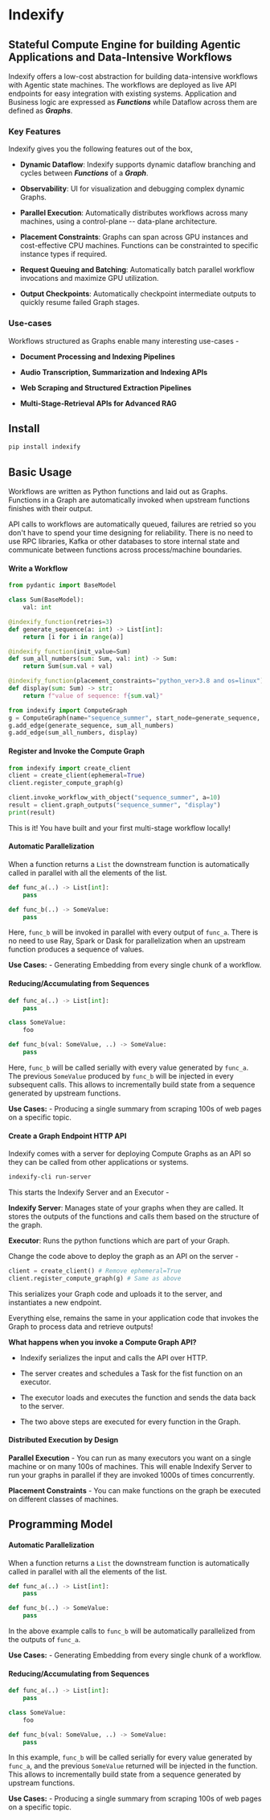 # Indexify 

## Stateful Compute Engine for building Agentic Applications and Data-Intensive Workflows

Indexify offers a low-cost abstraction for building data-intensive workflows with Agentic state machines. The workflows are deployed as live API endpoints for easy integration with existing systems. Application and Business logic are expressed as ***Functions*** while Dataflow across them are defined as ***Graphs***.

### Key Features

Indexify gives you the following features out of the box,

* **Dynamic Dataflow**: Indexify supports dynamic dataflow branching and cycles between ***Functions*** of a ***Graph***.

* **Observability**: UI for visualization and debugging complex dynamic Graphs.

* **Parallel Execution**: Automatically distributes workflows across many machines, using a control-plane -- data-plane architecture.

* **Placement Constraints**: Graphs can span across GPU instances and cost-effective CPU machines. Functions can be constrainted to specific instance types if required. 

* **Request Queuing and Batching**: Automatically batch parallel workflow invocations and maximize GPU utilization.

* **Output Checkpoints**: Automatically checkpoint intermediate outputs to quickly resume failed Graph stages.

### Use-cases
Workflows structured as Graphs enable many interesting use-cases -

- **Document Processing and Indexing Pipelines**

- **Audio Transcription, Summarization and Indexing APIs**

- **Web Scraping and Structured Extraction Pipelines**

- **Multi-Stage-Retrieval APIs for Advanced RAG**


## Install 
```bash
pip install indexify
```

## Basic Usage 

Workflows are written as Python functions and laid out as Graphs. Functions in a Graph are automatically invoked when upstream functions finishes with their output.

API calls to workflows are automatically queued, failures are retried so you don't have to spend your time designing for reliability. There is no need to use RPC libraries, Kafka or other databases to store internal state and communicate between functions across process/machine boundaries.

#### Write a Workflow 
```python
from pydantic import BaseModel

class Sum(BaseModel):
    val: int

@indexify_function(retries=3)
def generate_sequence(a: int) -> List[int]:
    return [i for i in range(a)]

@indexify_function(init_value=Sum)
def sum_all_numbers(sum: Sum, val: int) -> Sum:
    return Sum(sum.val + val)

@indexify_function(placement_constraints="python_ver>3.8 and os=linux")
def display(sum: Sum) -> str:
    return f"value of sequence: f{sum.val}"

from indexify import ComputeGraph
g = ComputeGraph(name="sequence_summer", start_node=generate_sequence, description="Simple Sequence Summer")
g.add_edge(generate_sequence, sum_all_numbers)
g.add_edge(sum_all_numbers, display)
```

#### Register and Invoke the Compute Graph 
```python
from indexify import create_client 
client = create_client(ephemeral=True)
client.register_compute_graph(g)

client.invoke_workflow_with_object("sequence_summer", a=10)
result = client.graph_outputs("sequence_summer", "display")
print(result)
```

This is it! You have built and your first multi-stage workflow locally! 

#### Automatic Parallelization 

When a function returns a `List` the downstream function is automatically called in parallel with all the elements of the list.

```python
def func_a(..) -> List[int]:
    pass

def func_b(..) -> SomeValue:
    pass
```

Here, `func_b` will be invoked in parallel with every output of `func_a`. There is no need to use Ray, Spark or Dask for parallelization when an upstream function produces a sequence of values.

**Use Cases:** - Generating Embedding from every single chunk of a workflow.

#### Reducing/Accumulating from Sequences

```python
def func_a(..) -> List[int]:
    pass

class SomeValue:
    foo

def func_b(val: SomeValue, ..) -> SomeValue:
    pass
```

Here, `func_b` will be called serially with every value generated by `func_a`. The previous `SomeValue` produced by `func_b` will be injected in every subsequent calls. This allows to incrementally build state from a sequence generated by upstream functions.

**Use Cases:** - Producing a single summary from scraping 100s of web pages on a specific topic.

#### Create a Graph Endpoint HTTP API  

Indexify comes with a server for deploying Compute Graphs as an API so they can be called from other applications or systems.

```bash
indexify-cli run-server
```

This starts the Indexify Server and an Executor - 

**Indexify Server**: Manages state of your graphs when they are called. It stores the outputs of the functions and calls them based on the structure of the graph. 

**Executor**: Runs the python functions which are part of your Graph.

Change the code above to deploy the graph as an API on the server -

```python
client = create_client() # Remove ephemeral=True
client.register_compute_graph(g) # Same as above
```

This serializes your Graph code and uploads it to the server, and instantiates a new endpoint.

Everything else, remains the same in your application code that invokes the Graph to process data and retrieve outputs! 

**What happens when you invoke a Compute Graph API?**

* Indexify serializes the input and calls the API over HTTP. 

* The server creates and schedules a Task for the fist function on an executor.

* The executor loads and executes the function and sends the data back to the server.

* The two above steps are executed for every function in the Graph. 

#### Distributed Execution by Design 

**Parallel Execution** - You can run as many executors you want on a single machine or on many 100s of machines. This will enable Indexify Server to run your graphs in parallel if they are invoked 1000s of times concurrently. 

**Placement Constraints** - You can make functions on the graph be executed on different classes of machines.

## Programming Model 

#### Automatic Parallelization 

When a function returns a `List` the downstream function is automatically called in parallel with all the elements of the list.

```python
def func_a(..) -> List[int]:
    pass

def func_b(..) -> SomeValue:
    pass
```

In the above example calls to `func_b` will be automatically parallelized from the outputs of `func_a`. 

**Use Cases:** - Generating Embedding from every single chunk of a workflow.

#### Reducing/Accumulating from Sequences

```python
def func_a(..) -> List[int]:
    pass

class SomeValue:
    foo

def func_b(val: SomeValue, ..) -> SomeValue:
    pass
```

In this example, `func_b` will be called serially for every value generated by `func_a`, and the previous `SomeValue` returned will 
be injected in the function. This allows to incrementally build state from a sequence generated by upstream functions.

**Use Cases:** - Producing a single summary from scraping 100s of web pages on a specific topic.
